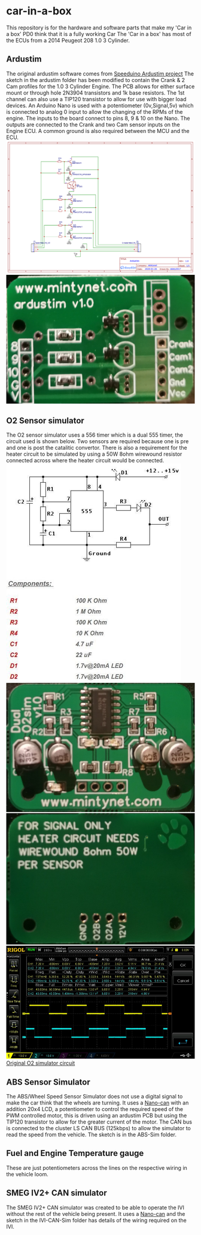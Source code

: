 # car-in-a-box
This repository is for the hardware and software parts that make my 'Car in a box' PD0 think that it is a fully working Car
The 'Car in a box' has most of the ECUs from a 2014 Peugeot 208 1.0 3 Cylinder.

## Ardustim 
The original ardustim software comes from [Speeduino Ardustim project](https://github.com/speeduino/Ardu-Stim) The sketch in the ardustim folder has been modified to contain the Crank & 2 Cam profiles for the 1.0 3 Cylinder Engine.
The PCB allows for either surface mount or through hole 2N3904 transistors and 1k base resistors. The 1st channel can also use a TIP120 transistor to allow for use with bigger load devices. An Arduino Nano is used with a potentiometer (0v,Signal,5v) which is connected to analog 0 input to allow the changing of the RPMs of the engine.
The inputs to the board connect to pins 8, 9 & 10 on the Nano. The outputs are connected to the Crank and two Cam sensor inputs on the Engine ECU. A common ground is also required between the MCU and the ECU.
<br>
![Ardustim Schematic](/Hardware/ardustim-sch.png)
![Ardustim PCB](/Hardware/ardustim.jpg)

## O2 Sensor simulator
The O2 sensor simulator uses a 556 timer which is a dual 555 timer, the circuit used is shown below. Two sensors are required because one is pre and one is post the catalitic convertor. There is also a requirement for the heater circuit to be simulated by using a 50W 8ohm wirewound resistor connected across where the heater circuit would be connected.
<br>
![O2 Sim Schematic](/Hardware/O2Sim-sch.jpg)
![O2 Sim Front](/Hardware/O2Sim-front.jpg)
![O2 Sim Rear](/Hardware/O2Sim-rear.jpg)
![O2 Sim Scope](/Hardware/O2Sim-scope.jpg)
[Original O2 simulator circuit](https://www.chippernut.com/blog/o2-simulator#/)

## ABS Sensor Simulator
The ABS/Wheel Speed Sensor Simulator does not use a digital signal to make the car think that the wheels are turning. It uses a [Nano-can](https://github.com/mintynet/nano-can) with an addition 20x4 LCD, a potentiometer to control the required speed of the PWM controlled motor, this is driven using an ardustim PCB but using the TIP120 transistor to allow for the greater current of the motor. The CAN bus is connected to the cluster LS CAN BUS (125kbps) to allow the simulator to read the speed from the vehicle. The sketch is in the ABS-Sim folder.

## Fuel and Engine Temperature gauge
These are just potentiometers across the lines on the respective wiring in the vehicle loom.

## SMEG IV2+ CAN simulator
The SMEG IV2+ CAN simulator was created to be able to operate the IVI without the rest of the vehicle being present. It uses a [Nano-can](https://github.com/mintynet/nano-can) and the sketch in the IVI-CAN-Sim folder has details of the wiring required on the IVI.
